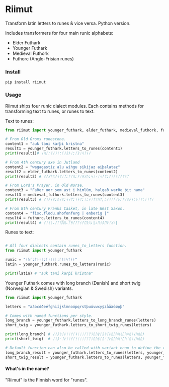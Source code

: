 # Riimut

Transform latin letters to runes &amp; vice versa. Python version.

Includes transformers for four main runic alphabets:

- Elder Futhark
- Younger Futhark
- Medieval Futhork
- Futhorc (Anglo-Frisian runes)

### Install

```
pip install riimut
```

### Usage

Riimut ships four runic dialect modules. Each contains methods for transforming text to runes, or runes to text.

Text to runes:
```python
from riimut import younger_futhark, elder_futhark, medieval_futhork, futhorc

# From Old Groms runestone.
content1 = "auk tani karþi kristna"
result1 = younger_futhark.letters_to_runes(content1)
print(result1)# ᛅᚢᚴ:ᛏᛅᚾᛁ:ᚴᛅᚱᚦᛁ:ᚴᚱᛁᛋᛏᚾᛅ

# From 4th century axe in Jutland
content2 = "wagagastiz alu wihgu sikijaz aiþalataz"
result2 = elder_futhark.letters_to_runes(content2)
print(result2) # ᚹᚨᚷᚨᚷᚨᛋᛏᛁᛉ:ᚨᛚᚢ:ᚹᛁᚻᚷᚢ:ᛋᛁᚲᛁᛃᚨᛉ:ᚨᛁᚦᚨᛚᚨᛏᚨᛉ

# From Lord's Prayer, in Old Norse.
content3 = "Faðer uor som ast i himlüm, halgað warðe þit nama"
result3 = medieval_futhork.letters_to_runes(content3)
print(result3) # ᚠᛆᚦᚽᚱ:ᚢᚮᚱ:ᛋᚮᛘ:ᛆᛋᛏ:ᛁ:ᚼᛁᛘᛚᚢᛘ,:ᚼᛆᛚᚵᛆᚦ:ᚠᛆᚱᚦᚽ:ᚦᛁᛏ:ᚿᛆᛘᛆ

# From 8th century Franks Casket, in late West Saxon.
content4 = "fisc.flodu.ahofonferg | enberig |"
result4 = futhorc.letters_to_runes(content4)
print(result4) # ᚠᛁᛋᚳ.ᚠᛚᚩᛞᚢ.ᚪᚻᚩᚠᚩᚾᚠᛖᚱᚷ:|:ᛖᚾᛒᛖᚱᛁᚷ:|


```

Runes to text:
```python

# All four dialects contain runes_to_letters function.
from riimut import younger_futhark

runic = "ᛅᚢᚴ:ᛏᛅᚾᛁ:ᚴᛅᚱᚦᛁ:ᚴᚱᛁᛋᛏᚾᛅ"
latin = younger_futhark.runes_to_letters(runic)

print(latin) # "auk tani karþi kristna"

```


Younger Futhark comes with long branch (Danish) and short twig (Norwegian & Swedish) variants.

```python
from riimut import younger_futhark

letters = "aábcdðeéfghiíjklmnoópqrstþuúvwxyýzåäæöøǫþ"

# Comes with named functions per style.
long_branch = younger_futhark.letters_to_long_branch_runes(letters)
short_twig = younger_futhark.letters_to_short_twig_runes(letters)

print(long_branch) # ᛅᛅᛒᛋᛏᚦᛁᛁᚠᚴᚼᛁᛁᛁᚴᛚᛘᚾᚢᚢᛒᚴᚱᛋᛏᚦᚢᚢᚢᚢᛋᚢᚢᛋᚢᛅᛅᚢᚢᚢᚦ
print(short_twig)  # ᛆᛆᛒᛌᛐᚦᛁᛁᚠᚴᚽᛁᛁᛁᚴᛚᛘᚿᚢᚢᛒᚴᚱᛌᛐᚦᚢᚢᚢᚢᛌᚢᚢᛌᚢᛆᛆᚢᚢᚢᚦ

# Default function can also be called with variant enum to define the runeset.
long_branch_result = younger_futhark.letters_to_runes(letters, younger_futhark.Variant.LONG_BRANCH)
short_twig_result = younger_futhark.letters_to_runes(letters, younger_futhark.Variant.SHORT_TWIG)

```


#### What's in the name?

"Riimut" is the Finnish word for "runes".
